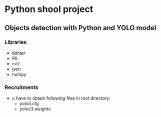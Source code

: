 # Python shool project
## Objects detection with Python and YOLO model

### Libraries
- tkinter 
- PIL 
- cv2
- json
- numpy 

### Recruitments
- u have to obtain following files in root directory:
    - yolo3.cfg
    - yolov3.weights
